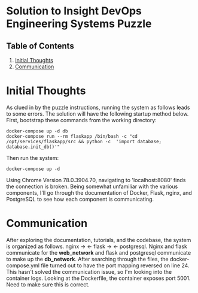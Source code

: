# Solution to Insight DevOps Engineering Systems Puzzle

## Table of Contents
1. [Initial Thoughts](README.md#initial-thoughts)
2. [Communication](README.md#communication)


# Initial Thoughts

As clued in by the puzzle instructions, running the system as follows leads to some errors. The solution will have the following startup method below. First, bootstrap these commands from the working directory:  

    docker-compose up -d db
    docker-compose run --rm flaskapp /bin/bash -c "cd /opt/services/flaskapp/src && python -c  'import database; database.init_db()'"

Then run the system: 

    docker-compose up -d

Using Chrome Version 78.0.3904.70, navigating to 'localhost:8080' finds the connection is broken. Being somewhat unfamiliar with the various components, I'll go through the documentation of Docker, Flask, nginx, and PostgreSQL to see how each component is communicating. 

# Communication

After exploring the documentation, tutorials, and the codebase, the system is organized as follows. nginx -> <- flask -> <- postgresql. Nginx and flask communicate for the **web_network** and flask and postgresql communicate to make up the **db_network**. After searching through the files, the docker-compose.yml file turned out to have the port mapping reversed on line 24. This hasn't solved the communication issue, so I'm looking into the container logs. Looking at the Dockerfile, the container exposes port 5001. Need to make sure this is correct. 
